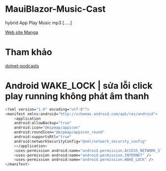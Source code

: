 # MauiBlazor-Music-Cast
hybrid App Play Music mp3 [.....]

[Web site Manga](https://unionmangasbr.org/)


# Tham khảo
[dotnet-podcasts](https://github.com/microsoft/dotnet-podcasts/)

# Android WAKE_LOCK | sửa lỗi click play running không phát âm thanh
```sh
<?xml version="1.0" encoding="utf-8"?>
<manifest xmlns:android="http://schemas.android.com/apk/res/android">
    <application 
	android:allowBackup="true" 
	android:icon="@mipmap/appicon" 
	android:roundIcon="@mipmap/appicon_round" 
	android:supportsRtl="true"
	android:networkSecurityConfig="@xml/network_security_config"
	></application>
    <uses-permission android:name="android.permission.ACCESS_NETWORK_STATE" />
    <uses-permission android:name="android.permission.INTERNET" />
	<uses-permission android:name="android.permission.WAKE_LOCK" />
</manifest>
```
